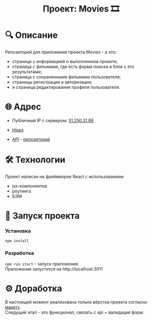 <h1 align="center">Проект: Movies &#127902;</h1>

# &#128269; Описание
Репозиторий для приложения проекта Movies - а это:  
 - страница с информацией о выполненном проекте;
 - страница с фильмами, где есть форма поиска и блок с его результатами;
 - страница с сохраненными фильмами пользователя;
 - страницы регистрации и авторизации;
 - и страница редактирования профиля пользователя.

# &#127760; Адрес
- Публичный IP с сервером: [51.250.31.88](http://51.250.31.88/)

- [htpps](https://movies.pupkova.nomoredomains.rocks/)

- [API](https://api.movies.pupkova.nomoredomains.rocks/) - [репозиторий](https://github.com/in-the-garden/movies-explorer-api)

# &#128736; Технологии
Проект написан на фреймворке React с использованием
  - jsx-компонентов
  - роутинга
  - БЭМ

# &#128640; Запуск проекта
### Установка
`npm install`

### Разработка 
`npm run start` - запуск приложения  
Приложение запустится на http://localhost:3011

# &#9881; Доработка
В настоящий момент реализована только вёрстка проекта согласно  [макету](https://www.figma.com/file/xgfIv8GTh7xuEnRikcPdyx/Diploma-(Copy)?node-id=891%3A3857).  
Следущий этап - это функционал, связать с api + валидация форм.
